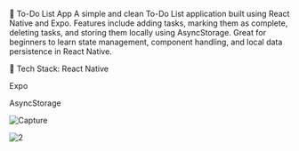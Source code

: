 📝 To-Do List App
A simple and clean To-Do List application built using React Native and Expo.
Features include adding tasks, marking them as complete, deleting tasks, and storing them locally using AsyncStorage.
Great for beginners to learn state management, component handling, and local data persistence in React Native.

🔧 Tech Stack:
React Native

Expo

AsyncStorage

![Capture](https://github.com/user-attachments/assets/3ca0320c-e18c-483d-a384-03f5856c2ee9)

![2](https://github.com/user-attachments/assets/96248160-0e7e-498d-a8a3-b943c9e1caae)
